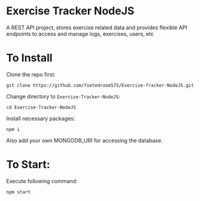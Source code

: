 # Exercise Tracker NodeJS


A REST API project, stores exercise related data and provides flexible API endpoints to access and manage logs, exercises, users, etc


# To Install


Clone the repo first:

`git clone https://github.com/footedroom575/Exercise-Tracker-NodeJS.git`

Change directory to `Exercise-Tracker-NodeJS`:

`cd Exercise-Tracker-NodeJS`

Install necessary packages:

`npm i`


Also add your own MONGODB_URI for accessing the database.


# To Start:

Execute following command:


`npm start`
